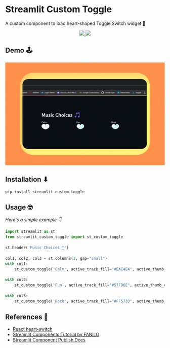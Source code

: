 # Streamlit Custom Toggle

A custom component to load heart-shaped Toggle Switch widget 🧡

<p align="center">
 <a href="https://pypi.org/project/streamlit-custom-toggle/">
  <img src="https://badge.fury.io/py/streamlit-custom-toggle.svg" />
 </a>
 <a href="https://github.com/ShruAgarwal/streamlit-custom-toggle/blob/main/LICENSE">
  <img src="https://img.shields.io/badge/License-MIT-orange.svg" />
 </a>
</p>

## Demo 🕹

<p align="center">
  <img src="https://github.com/ShruAgarwal/streamlit-custom-toggle/blob/main/demo.gif"/>
</p>

## Installation ⬇

```
pip install streamlit-custom-toggle
```

## Usage 🤓

*Here's a simple example 👇*

```python
import streamlit as st
from streamlit_custom_toggle import st_custom_toggle

st.header('Music Choices 🎵')

col1, col2, col3 = st.columns(3, gap="small")
with col1:
    st_custom_toggle('Calm', active_track_fill="#EAE4E4", active_thumb_color="#EAE4E4", value="true", key="toggle1")  # Disabled toggle switch

with col2:
    st_custom_toggle('Fun', active_track_fill="#57FD6E", active_thumb_color="#EAE4E4", key="toggle2")

with col3:
    st_custom_toggle('Rock', active_track_fill="#FF5733", active_thumb_color="#900C3F", key="toggle3")
```
<!--
## Development 🛠

### Install

- JS side

```shell script
cd frontend
npm install
```

- Python side

```shell script
conda create -n st-custom-toggle python=3.7
conda activate st-custom-toggle
pip install -e .
```

### Run

Both webpack dev server and Streamlit need to run for development mode.

- JS side

```shell script
cd frontend
npm run start
```

- Python side

```shell script
streamlit run app.py
```
-->
## References 🤩

- [React heart-switch](https://github.com/anatoliygatt/heart-switch)
- [Streamlit Components Tutorial by FANILO](https://streamlit-components-tutorial.netlify.app/)
- [Streamlit Component Publish Docs](https://docs.streamlit.io/library/components/publish)
